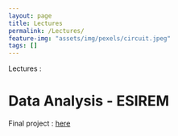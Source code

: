 ```yaml
---
layout: page
title: Lectures
permalink: /Lectures/
feature-img: "assets/img/pexels/circuit.jpeg"
tags: []
---
```


Lectures :

# Data Analysis - ESIREM
Final project : [here](../assets/pdf/enonce.pdf)
